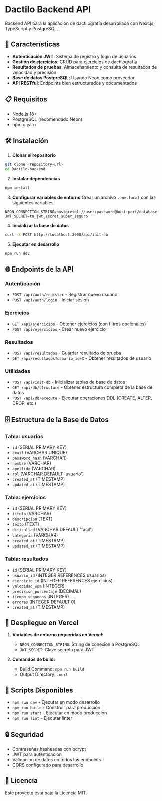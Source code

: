 # Dactilo Backend API

Backend API para la aplicación de dactilografía desarrollada con Next.js, TypeScript y PostgreSQL.

## 🚀 Características

- **Autenticación JWT**: Sistema de registro y login de usuarios
- **Gestión de ejercicios**: CRUD para ejercicios de dactilografía
- **Resultados de pruebas**: Almacenamiento y consulta de resultados de velocidad y precisión
- **Base de datos PostgreSQL**: Usando Neon como proveedor
- **API RESTful**: Endpoints bien estructurados y documentados

## 📋 Requisitos

- Node.js 18+ 
- PostgreSQL (recomendado Neon)
- npm o yarn

## 🛠️ Instalación

1. **Clonar el repositorio**
```bash
git clone <repository-url>
cd Dactilo-backend
```

2. **Instalar dependencias**
```bash
npm install
```

3. **Configurar variables de entorno**
Crear un archivo `.env.local` con las siguientes variables:

```env
NEON_CONNECTION_STRING=postgresql://user:password@host:port/database
JWT_SECRET=tu_jwt_secret_super_seguro
```

4. **Inicializar la base de datos**
```bash
curl -X POST http://localhost:3000/api/init-db
```

5. **Ejecutar en desarrollo**
```bash
npm run dev
```

## 🌐 Endpoints de la API

### Autenticación
- `POST /api/auth/register` - Registrar nuevo usuario
- `POST /api/auth/login` - Iniciar sesión

### Ejercicios
- `GET /api/ejercicios` - Obtener ejercicios (con filtros opcionales)
- `POST /api/ejercicios` - Crear nuevo ejercicio

### Resultados
- `POST /api/resultados` - Guardar resultado de prueba
- `GET /api/resultados?usuario_id=X` - Obtener resultados de usuario

### Utilidades
- `POST /api/init-db` - Inicializar tablas de base de datos
- `GET /api/db/structure` - Obtener estructura completa de la base de datos
- `POST /api/db/execute` - Ejecutar operaciones DDL (CREATE, ALTER, DROP, etc.)

## 🗄️ Estructura de la Base de Datos

### Tabla: usuarios
- `id` (SERIAL PRIMARY KEY)
- `email` (VARCHAR UNIQUE)
- `password_hash` (VARCHAR)
- `nombre` (VARCHAR)
- `apellido` (VARCHAR)
- `rol` (VARCHAR DEFAULT 'usuario')
- `created_at` (TIMESTAMP)
- `updated_at` (TIMESTAMP)

### Tabla: ejercicios
- `id` (SERIAL PRIMARY KEY)
- `titulo` (VARCHAR)
- `descripcion` (TEXT)
- `texto` (TEXT)
- `dificultad` (VARCHAR DEFAULT 'facil')
- `categoria` (VARCHAR)
- `created_at` (TIMESTAMP)
- `updated_at` (TIMESTAMP)

### Tabla: resultados
- `id` (SERIAL PRIMARY KEY)
- `usuario_id` (INTEGER REFERENCES usuarios)
- `ejercicio_id` (INTEGER REFERENCES ejercicios)
- `velocidad_wpm` (INTEGER)
- `precision_porcentaje` (DECIMAL)
- `tiempo_segundos` (INTEGER)
- `errores` (INTEGER DEFAULT 0)
- `created_at` (TIMESTAMP)

## 🚀 Despliegue en Vercel

1. **Variables de entorno requeridas en Vercel:**
   - `NEON_CONNECTION_STRING`: String de conexión a PostgreSQL
   - `JWT_SECRET`: Clave secreta para JWT

2. **Comandos de build:**
   - Build Command: `npm run build`
   - Output Directory: `.next`

## 📝 Scripts Disponibles

- `npm run dev` - Ejecutar en modo desarrollo
- `npm run build` - Construir para producción
- `npm run start` - Ejecutar en modo producción
- `npm run lint` - Ejecutar linter

## 🔒 Seguridad

- Contraseñas hasheadas con bcrypt
- JWT para autenticación
- Validación de datos en todos los endpoints
- CORS configurado para desarrollo

## 📄 Licencia

Este proyecto está bajo la Licencia MIT.
